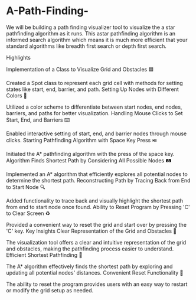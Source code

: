 # A-Path-Finding-
We will be building a path finding visualizer tool to visualize the a star pathfinding algorithm as it runs. This astar pathfinding algorithm is an informed search algorithm which means it is much more efficient that your standard algorithms like breadth first search or depth first search.

Highlights


Implementation of a Class to Visualize Grid and Obstacles 🟦

Created a Spot class to represent each grid cell with methods for setting states like start, end, barrier, and path.
Setting Up Nodes with Different Colors 🎨

Utilized a color scheme to differentiate between start nodes, end nodes, barriers, and paths for better visualization.
Handling Mouse Clicks to Set Start, End, and Barriers ⌨️

Enabled interactive setting of start, end, and barrier nodes through mouse clicks.
Starting Pathfinding Algorithm with Space Key Press ⏯️

Initiated the A* pathfinding algorithm with the press of the space key.
Algorithm Finds Shortest Path by Considering All Possible Nodes 🛤️

Implemented an A* algorithm that efficiently explores all potential nodes to determine the shortest path.
Reconstructing Path by Tracing Back from End to Start Node 🔍

Added functionality to trace back and visually highlight the shortest path from end to start node once found.
Ability to Reset Program by Pressing 'C' to Clear Screen ♻️

Provided a convenient way to reset the grid and start over by pressing the 'C' key.
Key Insights
Clear Representation of the Grid and Obstacles 🧩

The visualization tool offers a clear and intuitive representation of the grid and obstacles, making the pathfinding process easier to understand.
Efficient Shortest Pathfinding 🚀

The A* algorithm effectively finds the shortest path by exploring and updating all potential nodes' distances.
Convenient Reset Functionality 🔄

The ability to reset the program provides users with an easy way to restart or modify the grid setup as needed.
